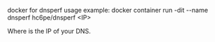 docker for dnsperf
usage example: 
docker container run -dit --name dnsperf hc6pe/dnsperf \<IP\>

Where <IP> is the IP of your DNS.
